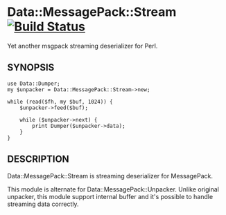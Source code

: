 # Data::MessagePack::Stream [![Build Status](https://secure.travis-ci.org/typester/Data-MessagePack-Stream.png?branch=master)](http://travis-ci.org/typester/Data-MessagePack-Stream)

Yet another msgpack streaming deserializer for Perl.

## SYNOPSIS

    use Data::Dumper;
    my $unpacker = Data::MessagePack::Stream->new;
    
    while (read($fh, my $buf, 1024)) {
        $unpacker->feed($buf);
    
        while ($unpacker->next) {
            print Dumper($unpacker->data);
        }
    }

## DESCRIPTION

Data::MessagePack::Stream is streaming deserializer for MessagePack.

This module is alternate for Data::MessagePack::Unpacker.
Unlike original unpacker, this module support internal buffer and it's possible to handle streaming data correctly.

